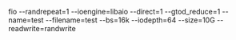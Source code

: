fio --randrepeat=1 --ioengine=libaio --direct=1 --gtod_reduce=1 --name=test --filename=test --bs=16k --iodepth=64 --size=10G --readwrite=randwrite
